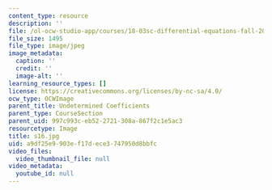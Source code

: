 ```yaml
---
content_type: resource
description: ''
file: /ol-ocw-studio-app/courses/18-03sc-differential-equations-fall-2011/a9df25e9903ef17dece3747950d8bbfc_s16.jpg
file_size: 1495
file_type: image/jpeg
image_metadata:
  caption: ''
  credit: ''
  image-alt: ''
learning_resource_types: []
license: https://creativecommons.org/licenses/by-nc-sa/4.0/
ocw_type: OCWImage
parent_title: Undetermined Coefficients
parent_type: CourseSection
parent_uid: 997c993c-eb52-2721-308a-867f2c1e5ac3
resourcetype: Image
title: s16.jpg
uid: a9df25e9-903e-f17d-ece3-747950d8bbfc
video_files:
  video_thumbnail_file: null
video_metadata:
  youtube_id: null
---
```

